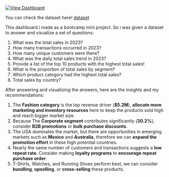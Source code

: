 [![View Dashboard](https://img.shields.io/badge/View%20Dashboard-Click%20Here-blue)](https://lookerstudio.google.com/s/n3VO6bQRUxc)

You can check the dataset here! [dataset](https://docs.google.com/spreadsheets/d/1ZKO0ZbL2a4tY1morKm5tnfO3_a6AYvRHzHtO87ToAf4/edit?gid=1511066551#gid=1511066551)

This dashboard i made as a bootcamp mini project. So i was given a dataset to answer and visualize a set of questions:

1. What was the total sales in 2023? 
2. How many transactions occurred in 2023? 
3. How many unique customers were there?
4. What was the daily total sales trend in 2023? 
5. Provide a list of the top 10 products with the highest total sales!
6. What is the proportion of total sales by segment? 
7. Which product category had the highest total sales? 
8. Total sales by country?

After answering and visualizing the answers, here are the insights and my recommendations:

1. The **Fashion category** is the top revenue driver (**$5.2M**), **allocate more marketing and inventory resources** here to keep the products sold high and reach bigger market size.
2. Because The **Corporate segment** contributes significantly (**30.2%**), consider **B2B promotions** or **bulk purchase discounts**.
3. The USA dominates the market, but there are opportunities in emerging markets such as **Mexico** and **Australia**, therefore we can **expand the promotion effort** in these high potential countries.
4. Nearly the same number of customers and transactions suggests a **low repeat rate**. Consider making **loyalty programs** to **encourage repeat purchase order**.
5. T-Shirts, Watches, and Running Shoes perform best, we can consider **bundling**, **upselling**, or **cross-selling** these products.

